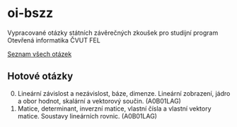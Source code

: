 oi-bszz
=======

Vypracované otázky státních závěrečných zkoušek pro studijní program Otevřená informatika ČVUT FEL

[Seznam všech otázek](http://www.fel.cvut.cz/education/bachelor/topicsOI.html)

Hotové otázky
-------------

0.	Lineární závislost a nezávislost, báze, dimenze. Lineární zobrazení, jádro a obor hodnot, skalární a vektorový součin. (A0B01LAG)
0.	Matice, determinant, inverzní matice, vlastní čísla a vlastní vektory matice. Soustavy lineárních rovnic. (A0B01LAG)
